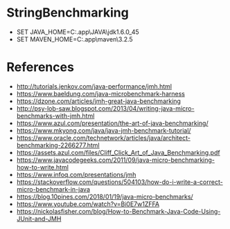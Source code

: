 # StringBenchmarking

 - SET JAVA_HOME=C:\.app\JAVA\jdk1.6.0_45
 - SET MAVEN_HOME=C:\.app\maven\3.2.5


# References
 - http://tutorials.jenkov.com/java-performance/jmh.html
 - https://www.baeldung.com/java-microbenchmark-harness
 - https://dzone.com/articles/jmh-great-java-benchmarking
 - http://psy-lob-saw.blogspot.com/2013/04/writing-java-micro-benchmarks-with-jmh.html
 - https://www.azul.com/presentation/the-art-of-java-benchmarking/
 - https://www.mkyong.com/java/java-jmh-benchmark-tutorial/
 - https://www.oracle.com/technetwork/articles/java/architect-benchmarking-2266277.html
 - https://assets.azul.com/files/Cliff_Click_Art_of_Java_Benchmarking.pdf
 - https://www.javacodegeeks.com/2011/09/java-micro-benchmarking-how-to-write.html
 - https://www.infoq.com/presentations/jmh
 - https://stackoverflow.com/questions/504103/how-do-i-write-a-correct-micro-benchmark-in-java
 - https://blog.10pines.com/2018/01/19/java-micro-benchmarks/
 - https://www.youtube.com/watch?v=Bi0E7w1ZFFA
 - https://nickolasfisher.com/blog/How-to-Benchmark-Java-Code-Using-JUnit-and-JMH
